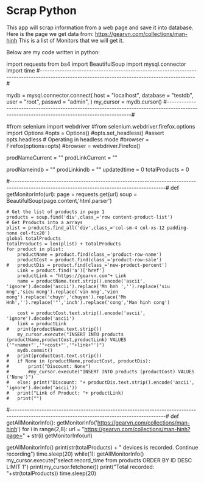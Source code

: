 # Scrap Python
This app will scrap information from a web page and save it into database.
Here is the page we get data from:
https://gearvn.com/collections/man-hinh
This is a list of Monitors that we will get it.

Below are my code written in python:


import requests
from bs4 import BeautifulSoup
import mysql.connector
import time
#---------------------------------------------------------------------------------------------------------------------------------------------#

mydb = mysql.connector.connect(
	host = "localhost",
	database = "testdb",
	user = "root",
	passwd = "admin",
)
my_cursor = mydb.cursor()
#---------------------------------------------------------------------------------------------------------------------------------------------#


#from selenium import webdriver
#from selenium.webdriver.firefox.options import Options
#opts = Options()
#opts.set_headless()
#assert opts.headless  # Operating in headless mode
#browser = Firefox(options=opts)
#browser = webdriver.Firefox()




prodNameCurrent = ""
prodLinkCurrent = ""

prodNameindb = ""
prodLinkindb = ""
updatedtime = 0
totalProducts = 0

#---------------------------------------------------------------------------------------------------------------------------------------------#
def getMonitorInfo(url):
	page = requests.get(url)
	soup = BeautifulSoup(page.content,'html.parser')

 	# Get the list of products in page 1
	products = soup.find('div',class_='row content-product-list')
	# Get Products into a arrays
	plist = products.find_all('div',class_='col-sm-4 col-xs-12 padding-none col-fix20')
	global totalProducts
	totalProducts = len(plist) + totalProducts
	for product in plist:
		productName = product.find(class_='product-row-name')
		productCost = product.find(class_='product-row-sale')
	#	productDis = product.find(class_='new-product-percent')
		Link = product.find('a')['href']
		productLink = "https://gearvn.com"+ Link
		name = productName.text.strip().encode('ascii', 'ignore').decode('ascii').replace('Mn hnh ','').replace('siu mng','sieu mong').replace('vin mng','vien mong').replace('chuyn','chuyen').replace('Mn Hnh','').replace('"','inch').replace('cong','Man hinh cong')

		cost = productCost.text.strip().encode('ascii', 'ignore').decode('ascii')
		link = productLink 
	#	print(productName.text.strip())
		my_cursor.execute("INSERT INTO products (productName,productCost,productLink) VALUES ('"+name+"','"+cost+"','"+link+"')")
		mydb.commit()
	#	print(productCost.text.strip())
	#	if None in (productName,productCost, productDis):
	#		print("Discount: None")
	#		#my_cursor.execute("INSERT INTO products (productCost) VALUES ('None')")
	#	else: print("Discount: "+ productDis.text.strip().encode('ascii', 'ignore').decode('ascii'))
	#	print("Link of Product: "+ productLink)
	#	print("")
#---------------------------------------------------------------------------------------------------------------------------------------------#
def getAllMonitorInfo():
	getMonitorInfo('https://gearvn.com/collections/man-hinh')
	for i in range(2,8):
		url = "https://gearvn.com/collections/man-hinh?page=" + str(i)
		getMonitorInfo(url)

getAllMonitorInfo()
print(str(totalProducts) + " devices is recorded. Continue recording")
time.sleep(20)
while(1):
	getAllMonitorInfo()
	my_cursor.execute("select record_time from products ORDER BY ID DESC LIMIT 1")
	print(my_cursor.fetchone())
	print("Total recorded: "+str(totalProducts))
	time.sleep(20)



